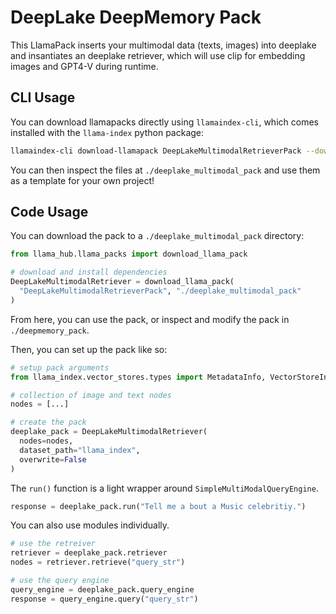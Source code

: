 # DeepLake DeepMemory Pack

This LlamaPack inserts your multimodal data (texts, images) into deeplake and insantiates an deeplake retriever, which will use clip for embedding images and GPT4-V during runtime.

## CLI Usage

You can download llamapacks directly using `llamaindex-cli`, which comes installed with the `llama-index` python package:

```bash
llamaindex-cli download-llamapack DeepLakeMultimodalRetrieverPack --download-dir ./deeplake_multimodal_pack
```

You can then inspect the files at `./deeplake_multimodal_pack` and use them as a template for your own project!

## Code Usage

You can download the pack to a `./deeplake_multimodal_pack` directory:

```python
from llama_hub.llama_packs import download_llama_pack

# download and install dependencies
DeepLakeMultimodalRetriever = download_llama_pack(
  "DeepLakeMultimodalRetrieverPack", "./deeplake_multimodal_pack"
)
```

From here, you can use the pack, or inspect and modify the pack in `./deepmemory_pack`.

Then, you can set up the pack like so:

```python
# setup pack arguments
from llama_index.vector_stores.types import MetadataInfo, VectorStoreInfo

# collection of image and text nodes
nodes = [...]

# create the pack
deeplake_pack = DeepLakeMultimodalRetriever(
  nodes=nodes,
  dataset_path="llama_index",
  overwrite=False
)
```

The `run()` function is a light wrapper around `SimpleMultiModalQueryEngine`.

```python
response = deeplake_pack.run("Tell me a bout a Music celebritiy.")
```

You can also use modules individually.

```python
# use the retreiver
retriever = deeplake_pack.retriever
nodes = retriever.retrieve("query_str")

# use the query engine
query_engine = deeplake_pack.query_engine
response = query_engine.query("query_str")
```